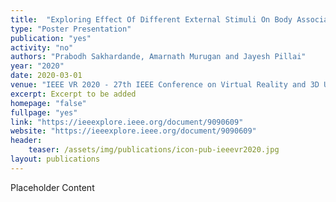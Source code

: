 ```yaml
---
title:  "Exploring Effect Of Different External Stimuli On Body Association In VR"
type: "Poster Presentation"
publication: "yes"
activity: "no"
authors: "Prabodh Sakhardande, Amarnath Murugan and Jayesh Pillai"
year: "2020"
date: 2020-03-01
venue: "IEEE VR 2020 - 27th IEEE Conference on Virtual Reality and 3D User Interfaces, Atlanta, USA"
excerpt: Excerpt to be added
homepage: "false"
fullpage: "yes"
link: "https://ieeexplore.ieee.org/document/9090609"
website: "https://ieeexplore.ieee.org/document/9090609"
header:
    teaser: /assets/img/publications/icon-pub-ieeevr2020.jpg
layout: publications    
---
```


Placeholder Content
